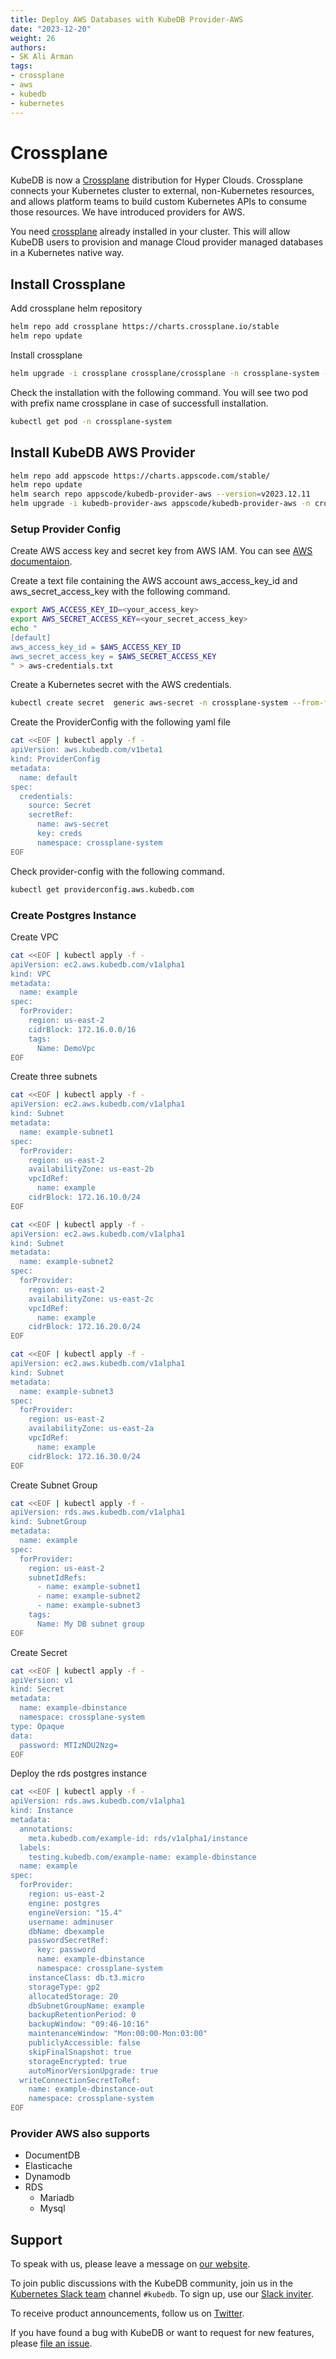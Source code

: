 ```yaml
---
title: Deploy AWS Databases with KubeDB Provider-AWS
date: "2023-12-20"
weight: 26
authors:
- SK Ali Arman
tags:
- crossplane
- aws
- kubedb
- kubernetes
---
```


 # Crossplane

KubeDB is now a [Crossplane](https://www.crossplane.io/) distribution for Hyper Clouds. Crossplane connects your Kubernetes cluster to external, non-Kubernetes resources, and allows platform teams to build custom Kubernetes APIs to consume those resources. We have introduced providers for AWS.

You need [crossplane](https://docs.crossplane.io/v1.14/) already installed in your cluster. This will allow KubeDB users to provision and manage Cloud provider managed databases in a Kubernetes native way.


 ## Install Crossplane 

Add crossplane helm repository

```bash
helm repo add crossplane https://charts.crossplane.io/stable
helm repo update
```

Install crossplane

```bash
helm upgrade -i crossplane crossplane/crossplane -n crossplane-system --create-namespace
```

Check the installation with the following command. You will see two pod with prefix name crossplane in case of successfull installation. 

```bash
kubectl get pod -n crossplane-system
```

 ## Install KubeDB AWS Provider

```bash
helm repo add appscode https://charts.appscode.com/stable/
helm repo update
helm search repo appscode/kubedb-provider-aws --version=v2023.12.11
helm upgrade -i kubedb-provider-aws appscode/kubedb-provider-aws -n crossplane-system --create-namespace --version=v2023.12.11
```

 ### Setup Provider Config

Create AWS access key and secret key from AWS IAM. You can see [AWS documentaion](https://docs.aws.amazon.com/IAM/latest/UserGuide/id_credentials_access-keys.html).

Create a text file containing the AWS account aws_access_key_id and aws_secret_access_key with the following command.

```bash
export AWS_ACCESS_KEY_ID=<your_access_key>
export AWS_SECRET_ACCESS_KEY=<your_secret_access_key>
echo "
[default]
aws_access_key_id = $AWS_ACCESS_KEY_ID
aws_secret_access_key = $AWS_SECRET_ACCESS_KEY
" > aws-credentials.txt
```

Create a Kubernetes secret with the AWS credentials.

```bash
kubectl create secret  generic aws-secret -n crossplane-system --from-file=creds=./aws-credentials.txt
```

Create the ProviderConfig with the following yaml file

```bash
cat <<EOF | kubectl apply -f -
apiVersion: aws.kubedb.com/v1beta1
kind: ProviderConfig
metadata:
  name: default
spec:
  credentials:
    source: Secret
    secretRef:
      name: aws-secret
      key: creds
      namespace: crossplane-system
EOF
```

Check provider-config with the following command.

```bash
kubectl get providerconfig.aws.kubedb.com
```

 ### Create Postgres Instance

Create VPC

```bash
cat <<EOF | kubectl apply -f -
apiVersion: ec2.aws.kubedb.com/v1alpha1
kind: VPC
metadata:
  name: example
spec:
  forProvider:
    region: us-east-2
    cidrBlock: 172.16.0.0/16
    tags:
      Name: DemoVpc
EOF
```

Create three subnets

```bash
cat <<EOF | kubectl apply -f -
apiVersion: ec2.aws.kubedb.com/v1alpha1
kind: Subnet
metadata:
  name: example-subnet1
spec:
  forProvider:
    region: us-east-2
    availabilityZone: us-east-2b
    vpcIdRef:
      name: example
    cidrBlock: 172.16.10.0/24
EOF
```

```bash
cat <<EOF | kubectl apply -f -
apiVersion: ec2.aws.kubedb.com/v1alpha1
kind: Subnet
metadata:
  name: example-subnet2
spec:
  forProvider:
    region: us-east-2
    availabilityZone: us-east-2c
    vpcIdRef:
      name: example
    cidrBlock: 172.16.20.0/24
EOF
```

```bash
cat <<EOF | kubectl apply -f -
apiVersion: ec2.aws.kubedb.com/v1alpha1
kind: Subnet
metadata:
  name: example-subnet3
spec:
  forProvider:
    region: us-east-2
    availabilityZone: us-east-2a
    vpcIdRef:
      name: example
    cidrBlock: 172.16.30.0/24
EOF
```

Create Subnet Group

```bash
cat <<EOF | kubectl apply -f -
apiVersion: rds.aws.kubedb.com/v1alpha1
kind: SubnetGroup
metadata:
  name: example
spec:
  forProvider:
    region: us-east-2
    subnetIdRefs:
      - name: example-subnet1
      - name: example-subnet2
      - name: example-subnet3
    tags:
      Name: My DB subnet group
EOF
```

Create Secret

```bash
cat <<EOF | kubectl apply -f -
apiVersion: v1
kind: Secret
metadata:
  name: example-dbinstance
  namespace: crossplane-system
type: Opaque
data:
  password: MTIzNDU2Nzg=
EOF
```

Deploy the rds postgres instance

```bash
cat <<EOF | kubectl apply -f -
apiVersion: rds.aws.kubedb.com/v1alpha1
kind: Instance
metadata:
  annotations:
    meta.kubedb.com/example-id: rds/v1alpha1/instance
  labels:
    testing.kubedb.com/example-name: example-dbinstance
  name: example
spec:
  forProvider:
    region: us-east-2
    engine: postgres
    engineVersion: "15.4"
    username: adminuser
    dbName: dbexample
    passwordSecretRef:
      key: password
      name: example-dbinstance
      namespace: crossplane-system
    instanceClass: db.t3.micro
    storageType: gp2
    allocatedStorage: 20
    dbSubnetGroupName: example
    backupRetentionPeriod: 0
    backupWindow: "09:46-10:16"
    maintenanceWindow: "Mon:00:00-Mon:03:00"
    publiclyAccessible: false
    skipFinalSnapshot: true
    storageEncrypted: true
    autoMinorVersionUpgrade: true
  writeConnectionSecretToRef:
    name: example-dbinstance-out
    namespace: crossplane-system
EOF
```

 ### Provider AWS also supports

- DocumentDB
- Elasticache
- Dynamodb
- RDS
    - Mariadb
    - Mysql

 ## Support

To speak with us, please leave a message on [our website](https://appscode.com/contact/).

To join public discussions with the KubeDB community, join us in the [Kubernetes Slack team](https://kubernetes.slack.com/messages/C8149MREV/) channel `#kubedb`. To sign up, use our [Slack inviter](http://slack.kubernetes.io/).

To receive product announcements, follow us on [Twitter](https://twitter.com/KubeDB).

If you have found a bug with KubeDB or want to request for new features, please [file an issue](https://github.com/kubedb/project/issues/new).



